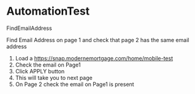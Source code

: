 # AutomationTest
FindEmailAddress

Find Email Address on page 1 and check that page 2 has the same email address

1. Load a https://snap.modernemortgage.com/home/mobile-test
2. Check the email on Page1
3. Click APPLY button
4. This will take you to next page
5. On Page 2 check the email on Page1 is present

